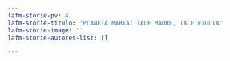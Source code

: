 ```yaml
---
lafm-storie-pv: 4
lafm-storie-titulo: 'PLANETA MARTA: TALE MADRE, TALE FIGLIA'
lafm-storie-image: ''
lafm-storie-autores-list: []

---
```

